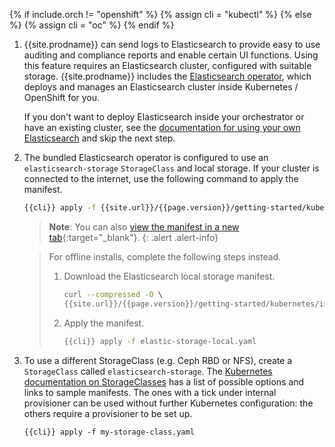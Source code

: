 {% if include.orch != "openshift" %}
  {% assign cli = "kubectl" %}
{% else %} 
  {% assign cli = "oc" %}
{% endif %}

1. {{site.prodname}} can send logs to Elasticsearch to provide easy to use auditing and compliance
   reports and enable certain UI functions.  Using this feature requires an Elasticsearch cluster, configured with suitable storage.
   {{site.prodname}} includes the [Elasticsearch operator](https://github.com/upmc-enterprises/elasticsearch-operator),
   which deploys and manages an Elasticsearch cluster inside Kubernetes / OpenShift for you.

   If you don't want to deploy Elasticsearch inside your orchestrator or have an existing cluster,
   see the [documentation for using your own Elasticsearch]({{site.url}}/{{page.version}}/usage/logs/byo-elastic) and skip the next step.

1. The bundled Elasticsearch operator is configured to use an `elasticsearch-storage` `StorageClass` and local storage.
   If your cluster is connected to the internet, use the following command to apply the manifest.

   ```bash
   {{cli}} apply -f {{site.url}}/{{page.version}}/getting-started/kubernetes/installation/hosted/cnx/1.7/elastic-storage-local.yaml
   ```

   > **Note**: You can also
   > [view the manifest in a new tab]({{site.url}}/{{page.version}}/getting-started/kubernetes/installation/hosted/cnx/1.7/elastic-storage-local.yaml){:target="_blank"}.
   {: .alert .alert-info}

   > For offline installs, complete the following steps instead.
   >
   > 1. Download the Elasticsearch local storage manifest.
   >
   >    ```bash
   >    curl --compressed -O \
   >    {{site.url}}/{{page.version}}/getting-started/kubernetes/installation/hosted/cnx/1.7/elastic-storage-local.yaml
   >    ```
   >
   > 1. Apply the manifest.
   >    
   >    ```bash
   >    {{cli}} apply -f elastic-storage-local.yaml
   >

1. To use a different StorageClass (e.g. Ceph RBD or NFS), create a `StorageClass` called `elasticsearch-storage`.
   The [Kubernetes documentation on StorageClasses](https://kubernetes.io/docs/concepts/storage/storage-classes/#provisioner)
   has a list of possible options and links to sample manifests.  The
   ones with a tick under internal provisioner can be used without further
   Kubernetes configuration: the others require a provisioner to be set up.

   ```
   {{cli}} apply -f my-storage-class.yaml
   ```
